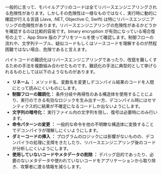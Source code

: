 
一般的に言って、モバイルアプリのコードは全てリバースエンジニアリングされる危険性があります。しかしその危険性は一様なものではなく、実行時に動的に確認が行える言語 (Java, .NET, Objective C, Swift) は特にリバースエンジニアリングの危険性があります。リバースエンジニアリングの危険性があるかどうかを確認するのは比較的容易です。binary encryption が有効になっている場合復号の上で 、App Store 版のアプリをツールを使って確認します。制御フローの流れや、文字列テーブル、疑似コードもしくはソースコードを理解するのが然程困難ではない場合、危険であると言えます。

バイトコードの難読化はリバースエンジニアリングであったり、改竄を難しくするための手法を複数組み合わせたものです。難読化の手法に典型的として挙げられるものとしては以下のようなものがあります。

- **リネーム ：** メソッド名、変数名を変更しデコンパイル結果のコードを人間にとって読みにくいものにします。
- **制御フローの難読化：** 条件分岐や再帰性のある構造体を使用することにより、実行のできる有効なロジックを生み出す一方、デコンパイル時にはセマンティクス的に結果が不確定になるコードしか出ないようにします。
- **文字列の暗号化：** 実行ファイル内の文字列を隠し、復号は必要時にのみ行います。
- **命令パターンの変更 ：** 一般的な命令を他の不明瞭な構造体に変換することでデコンパイラが理解しにくいようにします。
- **ダミーコードの挿入 ：** プログラムのロジックには影響がないものの、デコンパイラの処理に支障をきたしたり、リバースエンジニアリング後のコードが分析しにくいようにします。
- **使用していないコードやメタデータの削除 ：** デバッグ目的であったり、必要のないメタデータや使われていないコードをアプリケーションから取り除き、攻撃者に渡る情報を減らします。
